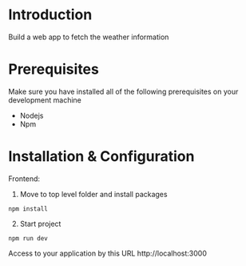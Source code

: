 # Introduction
Build a web app to fetch the weather information

# Prerequisites
Make sure you have installed all of the following prerequisites on your development machine
* Nodejs
* Npm

# Installation & Configuration

Frontend: 

1. Move to top level folder and install packages
```
npm install
```

2. Start project
```
npm run dev
```
Access to your application by this URL
http://localhost:3000
